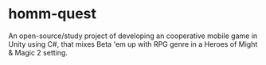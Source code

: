 # homm-quest
An open-source/study project of developing an cooperative mobile game in Unity using C#, that mixes Beta 'em up with RPG genre in a Heroes of Might &amp; Magic 2 setting.
